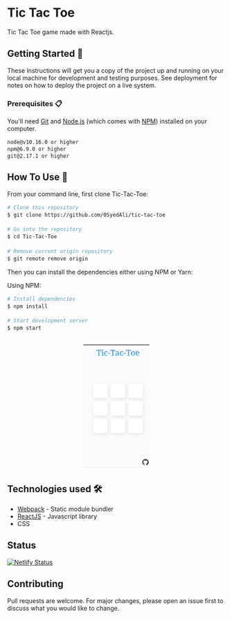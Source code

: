 # Tic Tac Toe

Tic Tac Toe game made with Reactjs. 

## Getting Started 🚀

These instructions will get you a copy of the project up and running on your local machine for development and testing purposes. See deployment for notes on how to deploy the project on a live system.

### Prerequisites 📋

You'll need [Git](https://git-scm.com) and [Node.js](https://nodejs.org/en/download/) (which comes with [NPM](http://npmjs.com)) installed on your computer.

```
node@v10.16.0 or higher
npm@6.9.0 or higher
git@2.17.1 or higher
```

## How To Use 🔧

From your command line, first clone Tic-Tac-Toe:

```bash
# Clone this repository
$ git clone https://github.com/0SyedAli/tic-tac-toe

# Go into the repository
$ cd Tic-Tac-Toe

# Remove current origin repository
$ git remote remove origin
```

Then you can install the dependencies either using NPM or Yarn:

Using NPM:

```bash
# Install dependencies
$ npm install

# Start development server
$ npm start
```

<h2 align="center">
  <img src="https://github.com/0SyedAli/tic-tac-toe/blob/master/examples/example-1.jpg" alt="TicTacToe" width="30%">
</h2>

## Technologies used 🛠️

- [Webpack](https://webpack.js.org/concepts/) - Static module bundler
- [ReactJS](https://reactjs.org) - Javascript library
- CSS

## Status

[![Netlify Status](https://api.netlify.com/api/v1/badges/75600296-89eb-4640-9e7e-fa87fba7ce76/deploy-status)](https://app.netlify.com/sites/tictactoe23/deploys)

## Contributing

Pull requests are welcome. For major changes, please open an issue first to discuss what you would like to change.